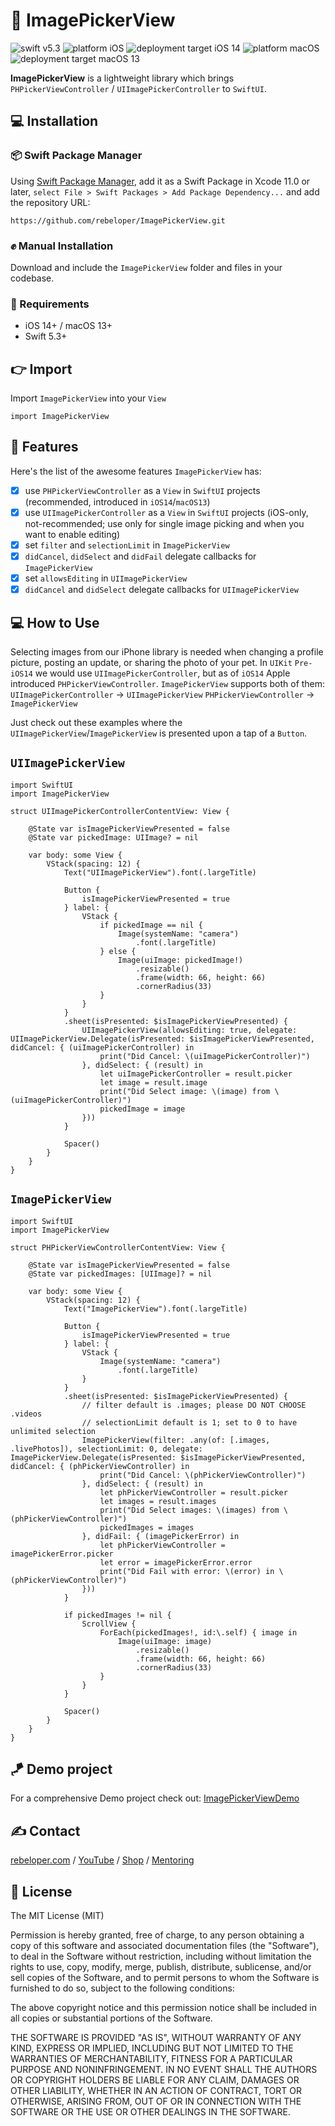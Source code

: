# 🌇 ImagePickerView

![swift v5.3](https://img.shields.io/badge/swift-v5.3-orange.svg)
![platform iOS](https://img.shields.io/badge/platform-iOS-blue.svg)
![deployment target iOS 14](https://img.shields.io/badge/deployment%20target-iOS%2014-blueviolet)
![platform macOS](https://img.shields.io/badge/platform-macOS-blue.svg)
![deployment target macOS 13](https://img.shields.io/badge/deployment%20target-macOS%2013-brightgreen)

**ImagePickerView** is a lightweight library which brings `PHPickerViewController` / `UIImagePickerController` to `SwiftUI`.

## 💻 Installation
### 📦 Swift Package Manager
Using <a href="https://swift.org/package-manager/" rel="nofollow">Swift Package Manager</a>, add it as a Swift Package in Xcode 11.0 or later, `select File > Swift Packages > Add Package Dependency...` and add the repository URL:
```
https://github.com/rebeloper/ImagePickerView.git
```
### ✊ Manual Installation
Download and include the `ImagePickerView` folder and files in your codebase.

### 📲 Requirements
- iOS 14+ / macOS 13+
- Swift 5.3+

## 👉 Import

Import `ImagePickerView` into your `View`

```
import ImagePickerView
```

## 🧳 Features

Here's the list of the awesome features `ImagePickerView` has:
- [X] use `PHPickerViewController` as a `View` in `SwiftUI` projects (recommended, introduced in `iOS14`/`macOS13`)
- [X] use `UIImagePickerController` as a `View` in `SwiftUI` projects (iOS-only, not-recommended; use only for single image picking and when you want to enable editing) 
- [X] set `filter` and `selectionLimit` in `ImagePickerView`
- [X] `didCancel`, `didSelect` and `didFail` delegate callbacks for `ImagePickerView`
- [X] set `allowsEditing` in `UIImagePickerView`
- [X] `didCancel` and `didSelect` delegate callbacks for `UIImagePickerView`

## 💻 How to Use

Selecting images from our iPhone library is needed when changing a profile picture, posting an update, or sharing the photo of your pet. In `UIKit` `Pre-iOS14` we would use `UIImagePickerController`, but as of `iOS14` Apple introduced `PHPickerViewController`. 
`ImagePickerView` supports both of them:
`UIImagePickerController` -> `UIImagePickerView`
`PHPickerViewController` -> `ImagePickerView`

Just check out these examples where the `UIImagePickerView`/`ImagePickerView` is presented upon a tap of a `Button`. 

## `UIImagePickerView`

```
import SwiftUI
import ImagePickerView

struct UIImagePickerControllerContentView: View {
    
    @State var isImagePickerViewPresented = false
    @State var pickedImage: UIImage? = nil
    
    var body: some View {
        VStack(spacing: 12) {
            Text("UIImagePickerView").font(.largeTitle)
            
            Button {
                isImagePickerViewPresented = true
            } label: {
                VStack {
                    if pickedImage == nil {
                        Image(systemName: "camera")
                            .font(.largeTitle)
                    } else {
                        Image(uiImage: pickedImage!)
                            .resizable()
                            .frame(width: 66, height: 66)
                            .cornerRadius(33)
                    }
                }
            }
            .sheet(isPresented: $isImagePickerViewPresented) {
                UIImagePickerView(allowsEditing: true, delegate: UIImagePickerView.Delegate(isPresented: $isImagePickerViewPresented, didCancel: { (uiImagePickerController) in
                    print("Did Cancel: \(uiImagePickerController)")
                }, didSelect: { (result) in
                    let uiImagePickerController = result.picker
                    let image = result.image
                    print("Did Select image: \(image) from \(uiImagePickerController)")
                    pickedImage = image
                }))
            }
            
            Spacer()
        }
    }
}
```

## `ImagePickerView`

```
import SwiftUI
import ImagePickerView

struct PHPickerViewControllerContentView: View {
    
    @State var isImagePickerViewPresented = false
    @State var pickedImages: [UIImage]? = nil
    
    var body: some View {
        VStack(spacing: 12) {
            Text("ImagePickerView").font(.largeTitle)
            
            Button {
                isImagePickerViewPresented = true
            } label: {
                VStack {
                    Image(systemName: "camera")
                        .font(.largeTitle)
                }
            }
            .sheet(isPresented: $isImagePickerViewPresented) {
                // filter default is .images; please DO NOT CHOOSE .videos
                // selectionLimit default is 1; set to 0 to have unlimited selection
                ImagePickerView(filter: .any(of: [.images, .livePhotos]), selectionLimit: 0, delegate: ImagePickerView.Delegate(isPresented: $isImagePickerViewPresented, didCancel: { (phPickerViewController) in
                    print("Did Cancel: \(phPickerViewController)")
                }, didSelect: { (result) in
                    let phPickerViewController = result.picker
                    let images = result.images
                    print("Did Select images: \(images) from \(phPickerViewController)")
                    pickedImages = images
                }, didFail: { (imagePickerError) in
                    let phPickerViewController = imagePickerError.picker
                    let error = imagePickerError.error
                    print("Did Fail with error: \(error) in \(phPickerViewController)")
                }))
            }
            
            if pickedImages != nil {
                ScrollView {
                    ForEach(pickedImages!, id:\.self) { image in
                        Image(uiImage: image)
                            .resizable()
                            .frame(width: 66, height: 66)
                            .cornerRadius(33)
                    }
                }
            }
            
            Spacer()
        }
    }
}
```

## 🪁 Demo project

For a comprehensive Demo project check out: 
<a href="https://github.com/rebeloper/ImagePickerViewDemo">ImagePickerViewDemo</a>

## ✍️ Contact

<a href="https://rebeloper.com/">rebeloper.com</a> / 
<a href="https://www.youtube.com/rebeloper/">YouTube</a> / 
<a href="https://store.rebeloper.com/">Shop</a> / 
<a href="https://rebeloper.com/mentoring">Mentoring</a>

## 📃 License

The MIT License (MIT)

Permission is hereby granted, free of charge, to any person obtaining a copy of this software and associated documentation files (the "Software"), to deal in the Software without restriction, including without limitation the rights to use, copy, modify, merge, publish, distribute, sublicense, and/or sell copies of the Software, and to permit persons to whom the Software is furnished to do so, subject to the following conditions:

The above copyright notice and this permission notice shall be included in all copies or substantial portions of the Software.

THE SOFTWARE IS PROVIDED "AS IS", WITHOUT WARRANTY OF ANY KIND, EXPRESS OR IMPLIED, INCLUDING BUT NOT LIMITED TO THE WARRANTIES OF MERCHANTABILITY, FITNESS FOR A PARTICULAR PURPOSE AND NONINFRINGEMENT. IN NO EVENT SHALL THE AUTHORS OR COPYRIGHT HOLDERS BE LIABLE FOR ANY CLAIM, DAMAGES OR OTHER LIABILITY, WHETHER IN AN ACTION OF CONTRACT, TORT OR OTHERWISE, ARISING FROM, OUT OF OR IN CONNECTION WITH THE SOFTWARE OR THE USE OR OTHER DEALINGS IN THE SOFTWARE.
